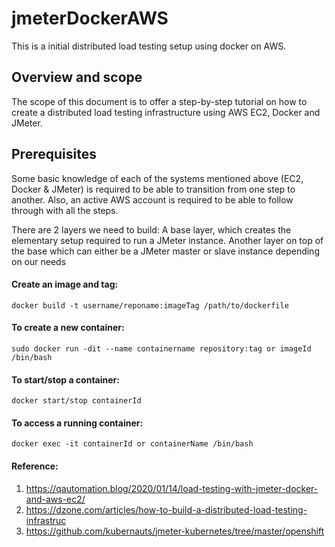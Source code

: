 # jmeterDockerAWS
This is a initial distributed load testing setup using docker on AWS. 

## Overview and scope

The scope of this document is to offer a step-by-step tutorial on how to create a distributed load testing infrastructure using AWS EC2, Docker and JMeter.

## Prerequisites
Some basic knowledge of each of the systems mentioned above (EC2, Docker & JMeter) is required to be able to transition from one step to another.
Also, an active AWS account is required to be able to follow through with all the steps.

There are 2 layers we need to build:
A base layer, which creates the elementary setup required to run a JMeter instance.
Another layer on top of the base which can either be a JMeter master or slave instance depending on our needs



#### Create an image and tag:

```docker build -t username/reponame:imageTag /path/to/dockerfile```

#### To create a new container:

```sudo docker run -dit --name containername repository:tag or imageId /bin/bash```


#### To start/stop a container:

```docker start/stop containerId```


#### To access a running container:

```docker exec -it containerId or containerName /bin/bash```

#### Reference: 
1. https://qautomation.blog/2020/01/14/load-testing-with-jmeter-docker-and-aws-ec2/
2. https://dzone.com/articles/how-to-build-a-distributed-load-testing-infrastruc
3. https://github.com/kubernauts/jmeter-kubernetes/tree/master/openshift


